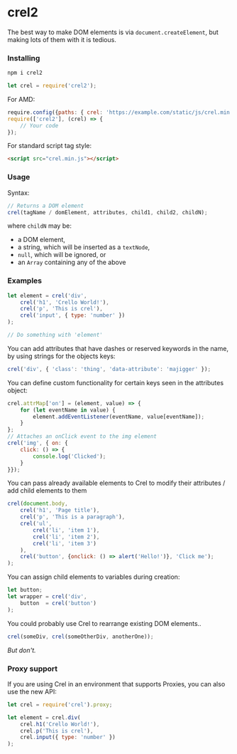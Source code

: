 # crel2

The best way to make DOM elements is via `document.createElement`, but making lots of them with it is tedious.


### Installing

```bash
npm i crel2
```

```javascript
let crel = require('crel2');
```

For AMD:

```javascript
require.config({paths: { crel: 'https://example.com/static/js/crel.min.js' }});
require(['crel2'], (crel) => {
    // Your code
});
```

For standard script tag style:

```html
<script src="crel.min.js"></script>
```

### Usage

Syntax:

```javascript
// Returns a DOM element
crel(tagName / domElement, attributes, child1, child2, childN);
```

where `childN` may be:

- a DOM element,
- a string, which will be inserted as a `textNode`,
- `null`, which will be ignored, or
- an `Array` containing any of the above

### Examples

```javascript
let element = crel('div',
    crel('h1', 'Crello World!'),
    crel('p', 'This is crel'),
    crel('input', { type: 'number' })
);

// Do something with 'element'
```

You can add attributes that have dashes or reserved keywords in the name, by using strings for the objects keys:

```javascript
crel('div', { 'class': 'thing', 'data-attribute': 'majigger' });
```

You can define custom functionality for certain keys seen in the attributes
object:

```javascript
crel.attrMap['on'] = (element, value) => {
    for (let eventName in value) {
        element.addEventListener(eventName, value[eventName]);
    }
};
// Attaches an onClick event to the img element
crel('img', { on: {
    click: () => {
        console.log('Clicked');
    }
}});
```

You can pass already available elements to Crel to modify their attributes / add child elements to them

```javascript
crel(document.body, 
    crel('h1', 'Page title'),
    crel('p', 'This is a paragraph'),
    crel('ul', 
        crel('li', 'item 1'),
        crel('li', 'item 2'),
        crel('li', 'item 3')
    ),
    crel('button', {onclick: () => alert('Hello!')}, 'Click me');
);
```

You can assign child elements to variables during creation:

```javascript
let button;
let wrapper = crel('div',
    button  = crel('button')
);
```

You could probably use Crel to rearrange existing DOM elements..

```javascript
crel(someDiv, crel(someOtherDiv, anotherOne));
```

_But don't._

### Proxy support

If you are using Crel in an environment that supports Proxies, you can also use the new API:

```javascript
let crel = require('crel').proxy;

let element = crel.div(
    crel.h1('Crello World!'),
    crel.p('This is crel'),
    crel.input({ type: 'number' })
);
```
